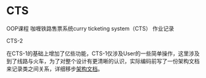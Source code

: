 # CTS

OOP课程 咖喱铁路售票系统curry ticketing system（CTS） 作业记录

CTS-2

在CTS-1的基础上增加了亿些功能，CTS-1仅涉及User的一些简单操作，这里涉及到了线路与火车，为了对整个设计有更清晰的认识，实际编码前写了一份架构文档来记录类之间关系，详细移步[架构文档](CTS-2架构.md)。